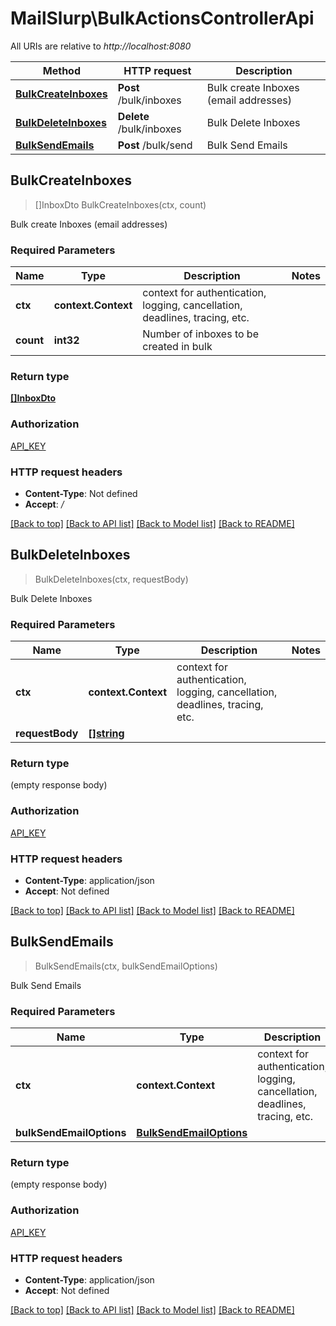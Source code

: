# MailSlurp\BulkActionsControllerApi

All URIs are relative to *http://localhost:8080*

Method | HTTP request | Description
------------- | ------------- | -------------
[**BulkCreateInboxes**](BulkActionsControllerApi#BulkCreateInboxes) | **Post** /bulk/inboxes | Bulk create Inboxes (email addresses)
[**BulkDeleteInboxes**](BulkActionsControllerApi#BulkDeleteInboxes) | **Delete** /bulk/inboxes | Bulk Delete Inboxes
[**BulkSendEmails**](BulkActionsControllerApi#BulkSendEmails) | **Post** /bulk/send | Bulk Send Emails



## BulkCreateInboxes

> []InboxDto BulkCreateInboxes(ctx, count)

Bulk create Inboxes (email addresses)

### Required Parameters


Name | Type | Description  | Notes
------------- | ------------- | ------------- | -------------
**ctx** | **context.Context** | context for authentication, logging, cancellation, deadlines, tracing, etc.
**count** | **int32**| Number of inboxes to be created in bulk | 

### Return type

[**[]InboxDto**](InboxDto)

### Authorization

[API_KEY](../README#API_KEY)

### HTTP request headers

- **Content-Type**: Not defined
- **Accept**: */*

[[Back to top]](#) [[Back to API list]](../README#documentation-for-api-endpoints)
[[Back to Model list]](../README#documentation-for-models)
[[Back to README]](../README)


## BulkDeleteInboxes

> BulkDeleteInboxes(ctx, requestBody)

Bulk Delete Inboxes

### Required Parameters


Name | Type | Description  | Notes
------------- | ------------- | ------------- | -------------
**ctx** | **context.Context** | context for authentication, logging, cancellation, deadlines, tracing, etc.
**requestBody** | [**[]string**](string)|  | 

### Return type

 (empty response body)

### Authorization

[API_KEY](../README#API_KEY)

### HTTP request headers

- **Content-Type**: application/json
- **Accept**: Not defined

[[Back to top]](#) [[Back to API list]](../README#documentation-for-api-endpoints)
[[Back to Model list]](../README#documentation-for-models)
[[Back to README]](../README)


## BulkSendEmails

> BulkSendEmails(ctx, bulkSendEmailOptions)

Bulk Send Emails

### Required Parameters


Name | Type | Description  | Notes
------------- | ------------- | ------------- | -------------
**ctx** | **context.Context** | context for authentication, logging, cancellation, deadlines, tracing, etc.
**bulkSendEmailOptions** | [**BulkSendEmailOptions**](BulkSendEmailOptions)|  | 

### Return type

 (empty response body)

### Authorization

[API_KEY](../README#API_KEY)

### HTTP request headers

- **Content-Type**: application/json
- **Accept**: Not defined

[[Back to top]](#) [[Back to API list]](../README#documentation-for-api-endpoints)
[[Back to Model list]](../README#documentation-for-models)
[[Back to README]](../README)

